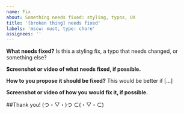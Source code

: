 ```yaml
---
name: Fix
about: Something needs fixed: styling, typos, UX
title: '[broken thing] needs fixed'
labels: 'mscw: must, type: chore'
assignees: ''
---
```


**What needs fixed?**
Is this a styling fix, a typo that needs changed, or something else?

**Screenshot or video of what needs fixed, if possible.**

**How to you propose it should be fixed?**
This would be better if [...]

**Screenshot or video of how you would fix it, if possible.**

##Thank you! (つ・▽・)つ ⊂(・▽・⊂)

